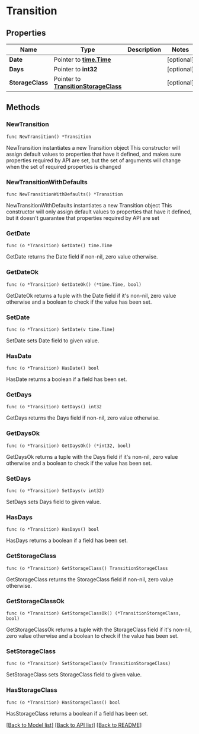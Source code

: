 # Transition

## Properties

Name | Type | Description | Notes
------------ | ------------- | ------------- | -------------
**Date** | Pointer to [**time.Time**](time.Time.md) |  | [optional] 
**Days** | Pointer to **int32** |  | [optional] 
**StorageClass** | Pointer to [**TransitionStorageClass**](TransitionStorageClass.md) |  | [optional] 

## Methods

### NewTransition

`func NewTransition() *Transition`

NewTransition instantiates a new Transition object
This constructor will assign default values to properties that have it defined,
and makes sure properties required by API are set, but the set of arguments
will change when the set of required properties is changed

### NewTransitionWithDefaults

`func NewTransitionWithDefaults() *Transition`

NewTransitionWithDefaults instantiates a new Transition object
This constructor will only assign default values to properties that have it defined,
but it doesn't guarantee that properties required by API are set

### GetDate

`func (o *Transition) GetDate() time.Time`

GetDate returns the Date field if non-nil, zero value otherwise.

### GetDateOk

`func (o *Transition) GetDateOk() (*time.Time, bool)`

GetDateOk returns a tuple with the Date field if it's non-nil, zero value otherwise
and a boolean to check if the value has been set.

### SetDate

`func (o *Transition) SetDate(v time.Time)`

SetDate sets Date field to given value.

### HasDate

`func (o *Transition) HasDate() bool`

HasDate returns a boolean if a field has been set.

### GetDays

`func (o *Transition) GetDays() int32`

GetDays returns the Days field if non-nil, zero value otherwise.

### GetDaysOk

`func (o *Transition) GetDaysOk() (*int32, bool)`

GetDaysOk returns a tuple with the Days field if it's non-nil, zero value otherwise
and a boolean to check if the value has been set.

### SetDays

`func (o *Transition) SetDays(v int32)`

SetDays sets Days field to given value.

### HasDays

`func (o *Transition) HasDays() bool`

HasDays returns a boolean if a field has been set.

### GetStorageClass

`func (o *Transition) GetStorageClass() TransitionStorageClass`

GetStorageClass returns the StorageClass field if non-nil, zero value otherwise.

### GetStorageClassOk

`func (o *Transition) GetStorageClassOk() (*TransitionStorageClass, bool)`

GetStorageClassOk returns a tuple with the StorageClass field if it's non-nil, zero value otherwise
and a boolean to check if the value has been set.

### SetStorageClass

`func (o *Transition) SetStorageClass(v TransitionStorageClass)`

SetStorageClass sets StorageClass field to given value.

### HasStorageClass

`func (o *Transition) HasStorageClass() bool`

HasStorageClass returns a boolean if a field has been set.


[[Back to Model list]](../README.md#documentation-for-models) [[Back to API list]](../README.md#documentation-for-api-endpoints) [[Back to README]](../README.md)


